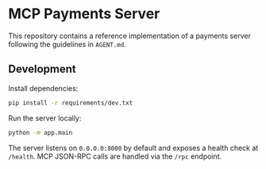 # MCP Payments Server

This repository contains a reference implementation of a payments server following the guidelines in `AGENT.md`.

## Development

Install dependencies:

```bash
pip install -r requirements/dev.txt
```

Run the server locally:

```bash
python -m app.main
```

The server listens on `0.0.0.0:8000` by default and exposes a health check at `/health`.
MCP JSON-RPC calls are handled via the `/rpc` endpoint.
